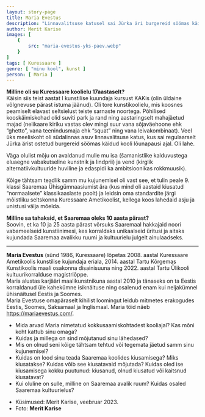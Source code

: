 ```yaml
---
layout: story-page
title: Maria Evestus
description: "Linnavalitsuse katusel sai Jürka äri burgereid söömas käidud."
author: Merit Karise
images: [
    {
        src: "maria-evestus-yks-paev.webp"
    }
]
tags: [ Kuressaare ]
genre: [ "minu kool", kunst ]
person: [ Maria ]
---
```


<!-- # {{$doc.title}} -->

**Milline oli su Kuressaare koolielu 17aastaselt?** \
Käisin siis teist aastat I kunstilise kuundaja kursust KAKis (olin üldaine võlgnevuse pärast istuma jäänud). Oli tore kunstikoolielu, mis koosnes peamiselt elavast seltsielust teiste sarnaste noortega. Põhilised kooskäimiskohad olid suviti park ja rand ning aastaringselt mahajäetud majad (nelikaare kiriku vastas olev mingi suur vana sõjaväehoone ehk “ghetto”, vana teenindusmaja ehk “squat” ning vana leivakombinaat). Veel üks meeliskoht oli südalinnas asuv linnavalitsuse katus, kus sai regulaarselt Jürka ärist ostetud burgereid söömas käidud kooli lõunapausi ajal. Oli lahe.

Väga olulist mõju on avaldanud mulle mu isa (šamanistlike kalduvustega eluaegne vabakutseline kunstnik ja lindprii) ja vend (kirglik alternatiivkultuuride huviline ja edaspidi ka ambitsioonikas rokkmuusik). 

Kõige tähtsam teadlik samm mu kujunemisel oli vast see, et tulin peale 9. klassi Saaremaa Ühisgümnaasiumist ära (kus mind oli aastaid kiusatud “normaalsete” klassikaaslaste poolt) ja leidsin oma standardite järgi mõistliku seltskonna Kuressaare Ametikoolist, kellega koos lahedaid asju ja unistusi välja mõelda.

**Milline sa tahaksid, et Saaremaa oleks 10 aasta pärast?** \
Soovin, et ka 10 ja 25 aasta pärast võrsuks Saaremaal hakkajaid noori vabameelseid kunstiinimesi, kes korraldaks unikaalseid üritusi ja aitaks kujundada Saaremaa avalikku ruumi ja kultuurielu julgelt ainulaadseks.

* * *

**Maria Evestus** (sünd 1986, Kuressaare) lõpetas 2008. aastal Kuressaare Ametikoolis kunstilise kujundaja eriala, 2014. aastal Tartu Kõrgemas Kunstikoolis maali osakonna disainisuuna ning 2022. aastal Tartu Ülikooli kultuurikorralduse magistriõppe. \
Maria alustas karjääri maalikunstnikuna aastal 2010 ja tänaseks on ta Eestis korraldanud üle kahekümne isiknäituse ning osalenud enam kui neljakümnel ühisnäitusel Eestis ja Soomes. \
Maria Evestuse omapäraselt kihilist loomingut leidub mitmetes erakogudes Eestis, Soomes, Saksamaal ja Inglismaal. Maria töid näeb https://mariaevestus.com/.

<story-author :author="author"></story-author>

<details-wrapper summary="Mis mõtted tekkisid?">

- Mida arvad Maria nimetatud kokkusaamiskohtadest kooliajal? Kas mõni koht kattub sinu omaga? 
- Kuidas ja millega on sind mõjutanud sinu lähedased?
- Mis on olnud seni kõige tähtsam tehtud või tegemata jäetud samm sinu kujunemisel? 
- Kuidas on lood sinu teada Saaremaa koolides kiusamisega? Miks kiusatakse? Kuidas võib see kiusatavaid mõjutada? Kuidas oled ise kiusamisega kokku puutunud: kiusanud, olnud kiusatud või kaitsnud kiusatavat?
- Kui oluline on sulle, milline on Saaremaa avalik ruum? Kuidas osaled Saaremaa kultuurielus? 

</details-wrapper>

<details-wrapper summary="Allikad" class="text-sm" icon="icon-park-outline:document-folder">

- Küsimused: Merit Karise, veebruar 2023.
- Foto: **Merit Karise**

</details-wrapper>
